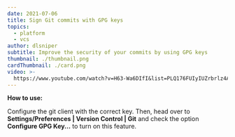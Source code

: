 ```yaml
---
date: 2021-07-06
title: Sign Git commits with GPG keys
topics:
  - platform
  - vcs
author: dlsniper
subtitle: Improve the security of your commits by using GPG keys
thumbnail: ./thumbnail.png
cardThumbnail: ./card.png
video: >-
  https://www.youtube.com/watch?v=H63-Wa6DIfI&list=PLQ176FUIyIUZrbrlz4AY1V8VzBJKZyVlW&index=152
---
```


**How to use:**

Configure the git client with the correct key. Then, head over to **Settings/Preferences | Version Control | Git** and check the option **Configure GPG Key...** to turn on this feature.
